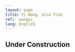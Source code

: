 ```yaml
---
layout: page
title: Yi Wang, also Yian
ref:  wangyi
lang: English
---
```


<h2>Under Construction</h2>
